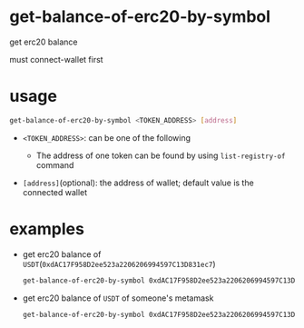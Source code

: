 # get-balance-of-erc20-by-symbol

get erc20 balance

must connect-wallet first

# usage

```sh
get-balance-of-erc20-by-symbol <TOKEN_ADDRESS> [address]
```

- `<TOKEN_ADDRESS>`: can be one of the following
    - The address of one token can be found by using `list-registry-of` command
    
- `[address]`(optional): the address of wallet; default value is the connected wallet

# examples

- get erc20 balance of `USDT`(`0xdAC17F958D2ee523a2206206994597C13D831ec7`)

    ```sh
    get-balance-of-erc20-by-symbol 0xdAC17F958D2ee523a2206206994597C13D831ec7 
    ```

- get erc20 balance of `USDT` of someone's metamask

    ```sh
    get-balance-of-erc20-by-symbol 0xdAC17F958D2ee523a2206206994597C13D831ec7(the add of USDT) 0x8e2d8a70D747a4b1979BDA39aE6b3260F77b0e23(this is an invalid address,for reference only )
    ```

